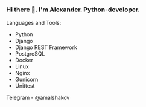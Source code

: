 ### Hi there 👋. I'm Alexander. Python-developer.

Languages and Tools:
- Python
- Django
- Django REST Framework
- PostgreSQL
- Docker
- Linux
- Nginx
- Gunicorn
- Unittest

Telegram - @amalshakov

<!--
**amalshakov/amalshakov** is a ✨ _special_ ✨ repository because its `README.md` (this file) appears on your GitHub profile.

Here are some ideas to get you started:

- 🔭 I’m currently working on ...
- 🌱 I’m currently learning ...
- 👯 I’m looking to collaborate on ...
- 🤔 I’m looking for help with ...
- 💬 Ask me about ...
- 📫 How to reach me: ...
- 😄 Pronouns: ...
- ⚡ Fun fact: ...
-->
